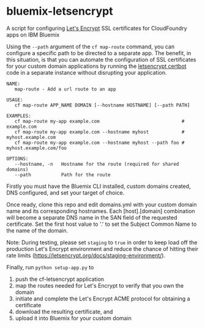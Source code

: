 # bluemix-letsencrypt
A script for configuring [Let's Encrypt](https://letsencrypt.org) SSL certificates for CloudFoundry apps on IBM Bluemix

Using the `--path` argument of the `cf map-route` command, you can configure a specific path to be directed to a separate app.  The benefit, in this situation, is that you can automate the configuration of SSL certificates for your custom domain applications by running the [letsencrypt certbot](https://github.com/certbot/certbot) code in a separate instance without disrupting your application.

```
NAME:
   map-route - Add a url route to an app

USAGE:
   cf map-route APP_NAME DOMAIN [--hostname HOSTNAME] [--path PATH]

EXAMPLES:
   cf map-route my-app example.com                              # example.com
   cf map-route my-app example.com --hostname myhost            # myhost.example.com
   cf map-route my-app example.com --hostname myhost --path foo # myhost.example.com/foo

OPTIONS:
   --hostname, -n   Hostname for the route (required for shared domains)
   --path           Path for the route
```

Firstly you must have the Bluemix CLI installed, custom domains created, DNS configured, and set your target of choice.

Once ready, clone this repo and edit domains.yml with your custom domain name and its corresponding hostnames. Each [host].[domain] combination will become a separate DNS name in the SAN field of the requested certificate. Set the first host value to '.' to set the Subject Common Name to the name of the domain.

Note: During testing, please set `staging` to `true` in order to keep load off the production Let's Encrypt environment and reduce the chance of hitting their rate limits (https://letsencrypt.org/docs/staging-environment/).

Finally, run `python setup-app.py` to 

1. push the cf-letsencrypt application
2. map the routes needed for Let's Encrypt to verify that you own the domain
3. initiate and complete the Let's Encrypt ACME protocol for obtaining a certificate
4. download the resulting certificate, and 
5. upload it into Bluemix for your custom domain
